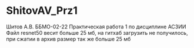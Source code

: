 # ShitovAV_Prz1
Шитов А.В. ББМО-02-22 Практическая работа 1 по дисциплине АСЗИИ
Файл resnet50 весит больше 25 мб, на гитхаб загрузить не получилось, при сжатии в архив размер так же больше 25 мб
